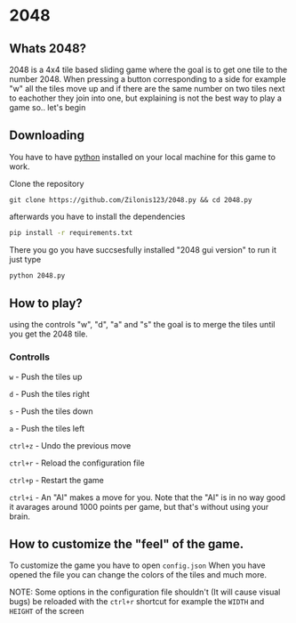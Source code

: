 # 2048
## Whats 2048?
2048 is a 4x4 tile based sliding game where the goal is to get one tile to the number 2048. When pressing a button corresponding to a side for example "w" all the tiles move up and if there are the same number on two tiles next to eachother they join into one, but explaining is not the best way to play a game so.. let's begin

## Downloading
You have to have [python](https://python.org) installed on your local machine for this game to work.

Clone the repository
```git
git clone https://github.com/Zilonis123/2048.py && cd 2048.py
```
afterwards you have to install the dependencies
```sh
pip install -r requirements.txt
```
There you go you have succsesfully installed "2048 gui version"
to run it just type
```sh
python 2048.py
```
## How to play?
using the controls "w", "d", "a" and "s" the goal is to merge the tiles until you get the 2048 tile.

### Controlls
`w` - Push the tiles up

`d` - Push the tiles right

`s` - Push the tiles down

`a` - Push the tiles left

`ctrl+z` - Undo the previous move

`ctrl+r` - Reload the configuration file

`ctrl+p` - Restart the game

`ctrl+i` - An "AI" makes a move for you. Note that the "AI" is in no way good it avarages around 1000 points per game, but that's without using your brain.
## How to customize the "feel" of the game.
To customize the game you have to open `config.json`
When you have opened the file you can change the colors of the tiles and much more.

NOTE: Some options in the configuration file shouldn't (It will cause visual bugs) be reloaded with the `ctrl+r` shortcut for example the `WIDTH` and `HEIGHT` of the screen